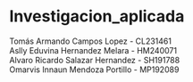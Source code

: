 # Investigacion_aplicada
Tomás Armando Campos Lopez - CL231461
<br>
Aslly Eduvina Hernandez Melara - HM240071
<br>
Alvaro Ricardo Salazar Hernandez - SH191788
<br>
Omarvis Innaun Mendoza Portillo - MP192089
<br>
